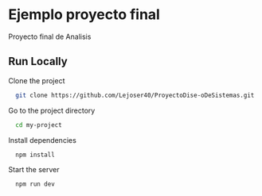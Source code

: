 
# Ejemplo proyecto final

Proyecto final de Analisis

## Run Locally

Clone the project

```bash
  git clone https://github.com/Lejoser40/ProyectoDise-oDeSistemas.git
```

Go to the project directory

```bash
  cd my-project
```

Install dependencies

```bash
  npm install
```

Start the server

```bash
  npm run dev
```

